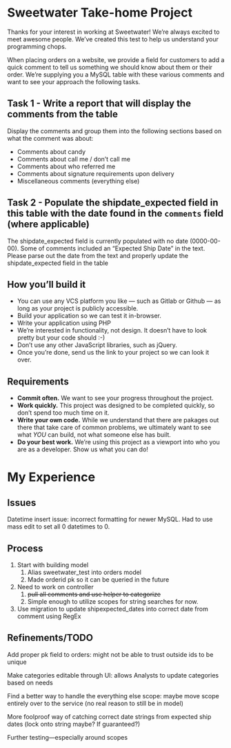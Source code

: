 # Sweetwater Take-home Project

Thanks for your interest in working at Sweetwater! We’re always excited to meet awesome people. We’ve created this test to help us understand your programming chops.

When placing orders on a website, we provide a field for customers to add a quick comment to tell us something we should know about them or their order. We’re supplying you a MySQL table with these various comments and want to see your approach the following tasks.

## Task 1 - Write a report that will display the comments from the table

Display the comments and group them into the following sections based on what the comment was about:
- Comments about candy
- Comments about call me / don’t call me
- Comments about who referred me
- Comments about signature requirements upon delivery
- Miscellaneous comments (everything else)

## Task 2 - Populate the shipdate_expected field in this table with the date found in the `comments` field (where applicable)

The shipdate_expected field is currently populated with no date (0000-00-00). Some of comments included an “Expected Ship Date” in the text. Please parse out the date from the text and properly update the shipdate_expected field in the table

## How you’ll build it

- You can use any VCS platform you like — such as Gitlab or Github — as long as your project is publicly accessible.
- Build your application so we can test it in-browser.
- Write your application using PHP
- We’re interested in functionality, not design. It doesn’t have to look pretty but your code should :-)
- Don’t use any other JavaScript libraries, such as jQuery.
- Once you’re done, send us the link to your project so we can look it over.

## Requirements

- **Commit often.** We want to see your progress throughout the project.
- **Work quickly.** This project was designed to be completed quickly, so don’t spend too much time on it.
- **Write your own code.** While we understand that there are pakages out there that take care of common problems, we ultimately want to see what *YOU* can build, not what someone else has built.
- **Do your best work.** We’re using this project as a viewport into who you are as a developer. Show us what you can do!

# My Experience

## Issues

Datetime insert issue: incorrect formatting for newer MySQL. Had to use mass edit to set all 0 datetimes to 0.

## Process

1. Start with building model
    1. Alias sweetwater_test into orders model
    2. Made orderid pk so it can be queried in the future
2. Need to work on controller
    1. ~~pull all comments and use helper to categorize~~
    2. Simple enough to utilize scopes for string searches for now.
3. Use migration to update shipexpected_dates into correct date from comment using RegEx

## Refinements/TODO

Add proper pk field to orders: might not be able to trust outside ids to be unique

Make categories editable through UI: allows Analysts to update categories based on needs

Find a better way to handle the everything else scope: maybe move scope entirely over to the service (no real reason to still be in model)

More foolproof way of catching correct date strings from expected ship dates (lock onto string maybe? If guaranteed?)

Further testing—especially around scopes